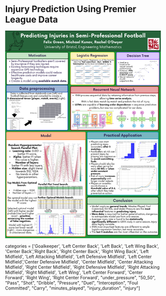 # Injury Prediction Using Premier League Data
![Project Outline and Results](./Results/Injury%20Prediction%20Poster.png)



categories = ['Goalkeeper', 'Left Center Back', 'Left Back', 'Left Wing Back', 'Center Back','Right Back', 'Right Center Back', 'Right Wing Back', 'Left Midfield', 
             'Left Attacking Midfield', 'Left Defensive Midfield', 'Left Center Midfield','Center Defensive Midfield', 'Center Midfield', 'Center Attacking Midfield',
             'Right Center Midfield', 'Right Defensive Midfield', 'Right Attacking Midfield', 'Right Midfield', 'Left Wing', 'Left Center Forward', 'Center Forward', 
             'Right Wing', 'Right Center Forward', 
             "under_pressure", "50_50", "Pass", "Shot", "Dribble", "Pressure", "Duel", 
             "Interception", "Foul Committed", "Carry",
             "minutes_played", "injury_duration", "injury"]
